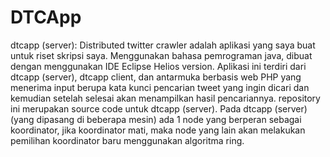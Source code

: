 # DTCApp
dtcapp (server):
Distributed twitter crawler adalah aplikasi yang saya buat untuk riset skripsi saya. 
Menggunakan bahasa pemrograman java, dibuat dengan menggunakan IDE Eclipse Helios version.
Aplikasi ini terdiri dari dtcapp (server), dtcapp client, dan antarmuka berbasis web PHP 
yang menerima input berupa kata kunci pencarian tweet yang ingin dicari dan kemudian setelah 
selesai akan menampilkan hasil pencariannya.
repository ini merupakan source code untuk dtcapp (server). 
Pada dtcapp (server) (yang dipasang di beberapa mesin) ada 1 node yang berperan sebagai koordinator, 
jika koordinator mati, maka node yang lain akan melakukan pemilihan koordinator baru menggunakan algoritma ring.
